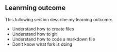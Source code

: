 ## Leanrning outcome

This following section describe my learning outcome:

+ Understand how to create files
+ Understand how to git
+ Understand how to code a markdown file
+ Don't know what fork is doing
